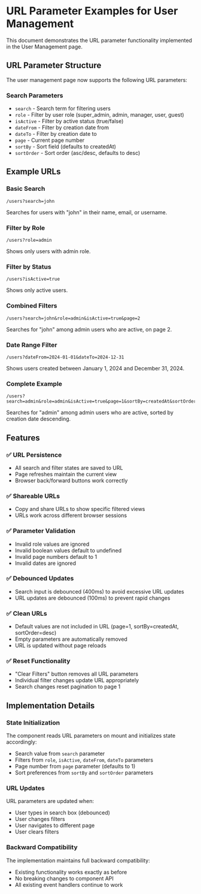 # URL Parameter Examples for User Management

This document demonstrates the URL parameter functionality implemented in the User Management page.

## URL Parameter Structure

The user management page now supports the following URL parameters:

### Search Parameters
- `search` - Search term for filtering users
- `role` - Filter by user role (super_admin, admin, manager, user, guest)
- `isActive` - Filter by active status (true/false)
- `dateFrom` - Filter by creation date from
- `dateTo` - Filter by creation date to
- `page` - Current page number
- `sortBy` - Sort field (defaults to createdAt)
- `sortOrder` - Sort order (asc/desc, defaults to desc)

## Example URLs

### Basic Search
```
/users?search=john
```
Searches for users with "john" in their name, email, or username.

### Filter by Role
```
/users?role=admin
```
Shows only users with admin role.

### Filter by Status
```
/users?isActive=true
```
Shows only active users.

### Combined Filters
```
/users?search=john&role=admin&isActive=true&page=2
```
Searches for "john" among admin users who are active, on page 2.

### Date Range Filter
```
/users?dateFrom=2024-01-01&dateTo=2024-12-31
```
Shows users created between January 1, 2024 and December 31, 2024.

### Complete Example
```
/users?search=admin&role=admin&isActive=true&page=1&sortBy=createdAt&sortOrder=desc
```
Searches for "admin" among admin users who are active, sorted by creation date descending.

## Features

### ✅ URL Persistence
- All search and filter states are saved to URL
- Page refreshes maintain the current view
- Browser back/forward buttons work correctly

### ✅ Shareable URLs
- Copy and share URLs to show specific filtered views
- URLs work across different browser sessions

### ✅ Parameter Validation
- Invalid role values are ignored
- Invalid boolean values default to undefined
- Invalid page numbers default to 1
- Invalid dates are ignored

### ✅ Debounced Updates
- Search input is debounced (400ms) to avoid excessive URL updates
- URL updates are debounced (100ms) to prevent rapid changes

### ✅ Clean URLs
- Default values are not included in URL (page=1, sortBy=createdAt, sortOrder=desc)
- Empty parameters are automatically removed
- URL is updated without page reloads

### ✅ Reset Functionality
- "Clear Filters" button removes all URL parameters
- Individual filter changes update URL appropriately
- Search changes reset pagination to page 1

## Implementation Details

### State Initialization
The component reads URL parameters on mount and initializes state accordingly:
- Search value from `search` parameter
- Filters from `role`, `isActive`, `dateFrom`, `dateTo` parameters
- Page number from `page` parameter (defaults to 1)
- Sort preferences from `sortBy` and `sortOrder` parameters

### URL Updates
URL parameters are updated when:
- User types in search box (debounced)
- User changes filters
- User navigates to different page
- User clears filters

### Backward Compatibility
The implementation maintains full backward compatibility:
- Existing functionality works exactly as before
- No breaking changes to component API
- All existing event handlers continue to work
